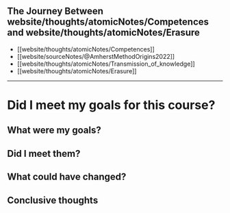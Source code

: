 ## The Journey Between website/thoughts/atomicNotes/Competences and website/thoughts/atomicNotes/Erasure
- [[website/thoughts/atomicNotes/Competences]]
- [[website/sourceNotes/@AmherstMethodOrigins2022]]
- [[website/thoughts/atomicNotes/Transmission_of_knowledge]]
- [[website/thoughts/atomicNotes/Erasure]]

---

# Did I meet my goals for this course?

## What were my goals?



## Did I meet them?



## What could have changed?



## Conclusive thoughts
